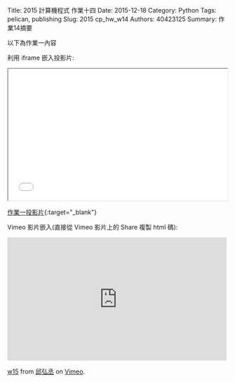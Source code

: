 Title: 2015 計算機程式 作業十四
Date: 2015-12-18
Category: Python
Tags: pelican, publishing
Slug: 2015  cp_hw_w14
Authors: 40423125
Summary: 作業14摘要

以下為作業一內容

利用 iframe 嵌入投影片:

<iframe src="40423125_cp_w14_p.html" width="500" height="300"></iframe>

[作業一投影片](40423125_cp_w11_p.html){:target="_blank"}




Vimeo 影片嵌入(直接從 Vimeo 影片上的 Share 複製 html 碼):

<iframe src="https://player.vimeo.com/video/152251782" width="500" height="281" frameborder="0" webkitallowfullscreen mozallowfullscreen allowfullscreen></iframe> <p><a href="https://vimeo.com/152251782">w15</a> from <a href="https://vimeo.com/user47988113">邱弘丞</a> on <a href="https://vimeo.com">Vimeo</a>.</p>